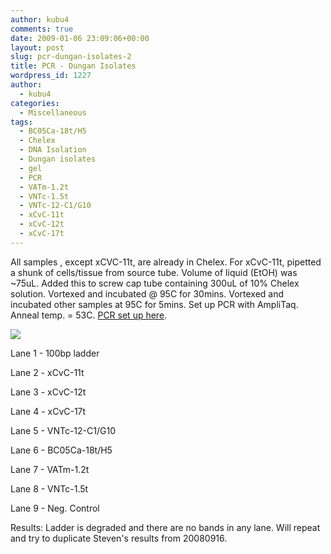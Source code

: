 ```yaml
---
author: kubu4
comments: true
date: 2009-01-06 23:09:06+00:00
layout: post
slug: pcr-dungan-isolates-2
title: PCR - Dungan Isolates
wordpress_id: 1227
author:
  - kubu4
categories:
  - Miscellaneous
tags:
  - BC05Ca-18t/H5
  - Chelex
  - DNA Isolation
  - Dungan isolates
  - gel
  - PCR
  - VATm-1.2t
  - VNTc-1.5t
  - VNTc-12-C1/G10
  - xCvC-11t
  - xCvC-12t
  - xCvC-17t
---
```


All samples , except xCVC-11t, are already in Chelex. For xCvC-11t, pipetted a shunk of cells/tissue from source tube. Volume of liquid (EtOH) was ~75uL. Added this to screw cap tube containing 300uL of 10% Chelex solution. Vortexed and incubated @ 95C for 30mins. Vortexed and incubated other samples at 95C for 5mins. Set up PCR with AmpliTaq. Anneal temp. = 53C. [PCR set up here](http://eagle.fish.washington.edu/Arabidopsis/Notebook%20Workup%20Files/20090107-01.jpg).

![](http://eagle.fish.washington.edu/Arabidopsis/20090106.png)

Lane 1 - 100bp ladder

Lane 2 - xCvC-11t

Lane 3 - xCvC-12t

Lane 4 - xCvC-17t

Lane 5 - VNTc-12-C1/G10

Lane 6 - BC05Ca-18t/H5

Lane 7 - VATm-1.2t

Lane 8 - VNTc-1.5t

Lane 9 - Neg. Control

Results: Ladder is degraded and there are no bands in any lane. Will repeat and try to duplicate Steven's results from 20080916.
